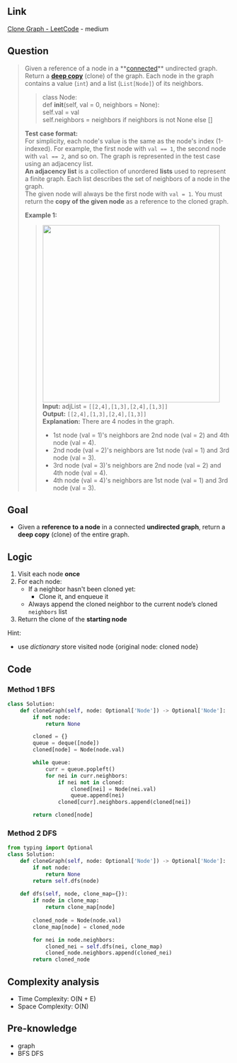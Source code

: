 ## Link
[Clone Graph - LeetCode](https://leetcode.com/problems/clone-graph/description/) - medium
## Question
> Given a reference of a node in a **[connected](https://en.wikipedia.org/wiki/Connectivity_\(graph_theory\)#Connected_graph)** undirected graph.<br>
> Return a [**deep copy**](https://en.wikipedia.org/wiki/Object_copying#Deep_copy) (clone) of the graph.
> Each node in the graph contains a value (`int`) and a list (`List[Node]`) of its neighbors. <br>
>> class Node: <br>
>> 	def __init__(self, val = 0, neighbors = None): <br>
>> 	self.val = val <br>
>> 	self.neighbors = neighbors if neighbors is not None else [] <br>
>
> **Test case format:**<br>
> 	For simplicity, each node's value is the same as the node's index (1-indexed). For example, the first node with `val == 1`, the second node with `val == 2`, and so on. The graph is represented in the test case using an adjacency list.<br>
> 	**An adjacency list** is a collection of unordered **lists** used to represent a finite graph. Each list describes the set of neighbors of a node in the graph.<br>
> 	The given node will always be the first node with `val = 1`. You must return the **copy of the given node** as a reference to the cloned graph.<br>
> 
> **Example 1:**
>> <img src="pic/pic_133.Clone_Graph.png" width="400"><br> 
>>  **Input:** adjList = `[[2,4],[1,3],[2,4],[1,3]]`<br>
>>  **Output:** `[[2,4],[1,3],[2,4],[1,3]]`<br>
>> **Explanation:** There are 4 nodes in the graph.<br>
>> 	  - 1st node (val = 1)'s neighbors are 2nd node (val = 2) and 4th node (val = 4).<br>
>> 	  - 2nd node (val = 2)'s neighbors are 1st node (val = 1) and 3rd node (val = 3).<br>
>> 	  - 3rd node (val = 3)'s neighbors are 2nd node (val = 2) and 4th node (val = 4).<br>
>> 	  - 4th node (val = 4)'s neighbors are 1st node (val = 1) and 3rd node (val = 3).<br>
## Goal
- Given a **reference to a node** in a connected **undirected graph**, return a **deep copy** (clone) of the entire graph.
## Logic
1. Visit each node **once**
2. For each node:
	- If a neighbor hasn't been cloned yet:
		- Clone it, and enqueue it
	- Always append the cloned neighbor to the current node’s cloned `neighbors` list
3. Return the clone of the **starting node**

Hint:
- use *dictionary* store visited node {original node: cloned node}
## Code
### Method 1 BFS
```python
class Solution:
    def cloneGraph(self, node: Optional['Node']) -> Optional['Node']:
        if not node:
            return None

        cloned = {}
        queue = deque([node])
        cloned[node] = Node(node.val)

        while queue:
            curr = queue.popleft()
            for nei in curr.neighbors:
                if nei not in cloned:
                    cloned[nei] = Node(nei.val)
                    queue.append(nei)
                cloned[curr].neighbors.append(cloned[nei])

        return cloned[node]
```
### Method 2 DFS
```python
from typing import Optional
class Solution:
    def cloneGraph(self, node: Optional['Node']) -> Optional['Node']:
        if not node:
            return None
        return self.dfs(node)
    
    def dfs(self, node, clone_map={}):
        if node in clone_map:
            return clone_map[node]
        
        cloned_node = Node(node.val)
        clone_map[node] = cloned_node

        for nei in node.neighbors:
            cloned_nei = self.dfs(nei, clone_map)
            cloned_node.neighbors.append(cloned_nei)
        return cloned_node
```
## Complexity analysis
- Time Complexity: O(N + E)
- Space Complexity: O(N)
## Pre-knowledge
- graph
- BFS DFS

